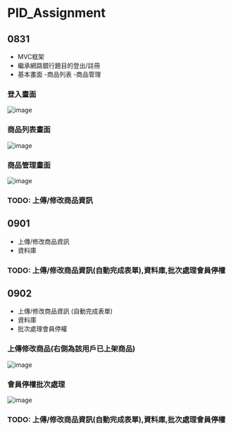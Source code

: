 # PID_Assignment
## 0831
  - MVC框架
  - 繼承網路銀行題目的登出/註冊
  - 基本畫面
    -商品列表
    -商品管理
  ### 登入畫面
   ![image](https://github.com/weichen-chungyo/RD5_Assignment/blob/master/viewImages/0827.png)
  ### 商品列表畫面
   ![image](https://github.com/weichen-chungyo/RD5_Assignment/blob/master/viewImages/0831.png)
  ### 商品管理畫面
   ![image](https://github.com/weichen-chungyo/RD5_Assignment/blob/master/viewImages/0831(2).png)
### TODO: 上傳/修改商品資訊
## 0901
  - 上傳/修改商品資訊
  - 資料庫 
### TODO: 上傳/修改商品資訊(自動完成表單),資料庫,批次處理會員停權
## 0902
  - 上傳/修改商品資訊 (自動完成表單)
  - 資料庫 
  - 批次處理會員停權
  ### 上傳修改商品(右側為該用戶已上架商品)
   ![image](https://github.com/weichen-chungyo/RD5_Assignment/blob/master/viewImages/0902.png)
  ### 會員停權批次處理
   ![image](https://github.com/weichen-chungyo/RD5_Assignment/blob/master/viewImages/0902(2).png)
### TODO: 上傳/修改商品資訊(自動完成表單),資料庫,批次處理會員停權
  